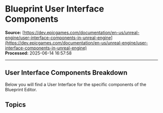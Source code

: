# Blueprint User Interface Components

**Source:** [https://dev.epicgames.com/documentation/en-us/unreal-engine/user-interface-components-in-unreal-engine](https://dev.epicgames.com/documentation/en-us/unreal-engine/user-interface-components-in-unreal-engine)  
**Processed:** 2025-06-14 16:57:58

---

## User Interface Components Breakdown

Below you will find a User Interface for the specific components of the Blueprint Editor.

## Topics
